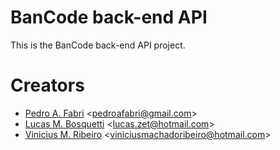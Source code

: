# BanCode back-end API
This is the BanCode back-end API project.

# Creators
- [Pedro A. Fabri](https://github.com/pedroafabri) <<pedroafabri@gmail.com>>
- [Lucas M. Bosquetti](https://github.com/luk-jedi) <<lucas.zet@hotmail.com>>
- [Vinicius M. Ribeiro](https://github.com/vinicius-m9) <<viniciusmachadoribeiro@hotmail.com>>